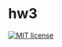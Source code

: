 # hw3

[![MIT license](https://img.shields.io/badge/license-MIT-blue.svg)](https://github.com/hazzus/funcprog/blob/master/hw3/LICENSE)
